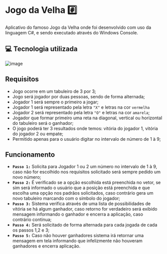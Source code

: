 # Jogo da Velha :hash:
Aplicativo do famoso Jogo da Velha onde foi desenvolvido com uso da linguagem C#, e sendo executado através do Windows Console.

💻 Tecnologia utilizada
---------
![image](https://img.shields.io/badge/C%23-239120?style=for-the-badge&logo=c-sharp&logoColor=white)

## Requisitos
- Jogo ocorre em um tabuleiro de 3 por 3;
- Jogo será jogador por duas pessoas, sendo de forma alternada;
- Jogador 1 será sempre o primeiro a jogar;
- Jogador 1 será representado pela letra `"X"` e letras na cor `vermelha`
- Jogador 2 será representado pela letra `"O"` e letras na cor `amarela`;
- Jogador que formar primeiro uma reta na diagonal, vertical ou horizontal do tabuleiro será o ganhador;
- O jogo poderá ter 3 resultados onde temos: vitória do jogador 1, vitória do jogador 2 ou empate;
- Permitido apenas para o usuário digitar no intervalo de número de 1 à 9;

## Funcionamento
- <b>`Passo 1:`</b> Solicita para Jogador 1 ou 2 um número no intervalo de 1 à 9, caso não for escolhido nos requisitos solicitado será sempre pedido um novo número;
- <b>`Passo 2:`</b> É verificado se a opção escolhida está preenchida no vetor, se sim será informado o usuário que a posição está preenchida e que escolha uma opção nos padrãos solicitados, caso contrário gera um novo tabuleiro marcando com o símbolo do jogador;
- <b>`Passo 3:`</b> Sistema verifica através de uma lista de possibilidades de vitória se há algum ganhador, caso retorno for verdadeiro será exibido mensagem informando o ganhador e encerra a aplicação, caso contrário continua;
- <b>`Passo 4:`</b> Será solicitado de forma alternada para cada jogada de cada os passos 1,2 e 3;
- <b>`Passo 5:`</b> Caso não houver ganhadores sistema irá retornar uma mensagem em tela informando que infelizmente não houveram ganhadores e encerra aplicação.
